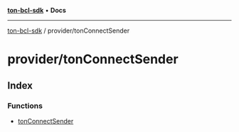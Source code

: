 [**ton-bcl-sdk**](../../README.md) • **Docs**

***

[ton-bcl-sdk](../../README.md) / provider/tonConnectSender

# provider/tonConnectSender

## Index

### Functions

- [tonConnectSender](functions/tonConnectSender.md)
